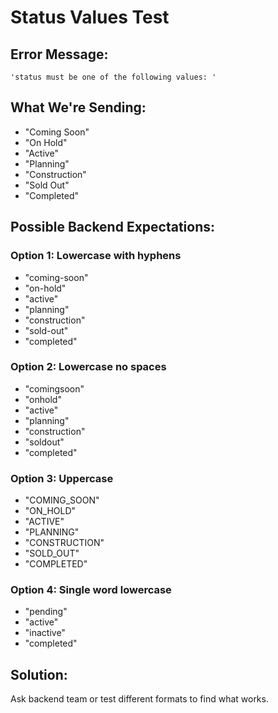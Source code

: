 # Status Values Test

## Error Message:
```
'status must be one of the following values: '
```

## What We're Sending:
- "Coming Soon"
- "On Hold"
- "Active"
- "Planning"
- "Construction"
- "Sold Out"
- "Completed"

## Possible Backend Expectations:

### Option 1: Lowercase with hyphens
- "coming-soon"
- "on-hold"
- "active"
- "planning"
- "construction"
- "sold-out"
- "completed"

### Option 2: Lowercase no spaces
- "comingsoon"
- "onhold"
- "active"
- "planning"
- "construction"
- "soldout"
- "completed"

### Option 3: Uppercase
- "COMING_SOON"
- "ON_HOLD"
- "ACTIVE"
- "PLANNING"
- "CONSTRUCTION"
- "SOLD_OUT"
- "COMPLETED"

### Option 4: Single word lowercase
- "pending"
- "active"
- "inactive"
- "completed"

## Solution:
Ask backend team or test different formats to find what works.




